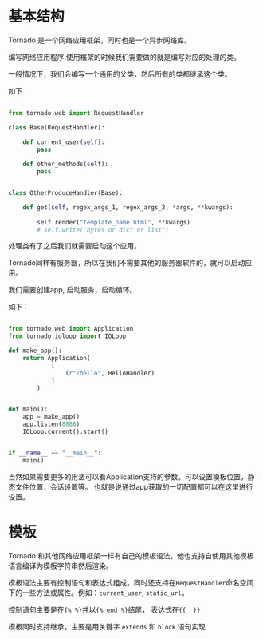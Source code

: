# 基本结构

Tornado 是一个网络应用框架，同时也是一个异步网络库。

编写网络应用程序,使用框架的时候我们需要做的就是编写对应的处理的类。

一般情况下，我们会编写一个通用的父类，然后所有的类都继承这个类。

如下：
```python

from tornado.web import RequestHandler

class Base(RequestHandler):

    def current_user(self):
        pass
    
    def other_methods(self):
        pass


class OtherProduceHandler(Base):

    def get(self, regex_args_1, regex_args_2, *args, **kwargs):
        
        self.render("template_name.html", **kwargs)
        # self.write("bytes or dict or list") 
```

处理类有了之后我们就需要启动这个应用。

Tornado同样有服务器，所以在我们不需要其他的服务器软件的，就可以启动应用。

我们需要创建app, 启动服务，启动循环。

如下：
```python

from tornado.web import Application
from tornado.ioloop import IOLoop

def make_app():
    return Application(
            [
                (r"/hello", HelloHandler)
            ]           
        )


def main():
    app = make_app()
    app.listen(8888)
    IOLoop.current().start()


if __name__ == "__main__":
    main()

```

当然如果需要更多的用法可以看Application支持的参数。可以设置模板位置，静态文件位置，会话设置等。
也就是说通过app获取的一切配置都可以在这里进行设置。

# 模板

Tornado 和其他网络应用框架一样有自己的模板语法。他也支持自使用其他模板语言编译为模板字符串然后渲染。

模板语法主要有控制语句和表达式组成。同时还支持在`RequestHandler`命名空间下的一些方法或属性。例如：`current_user`, `static_url`。

控制语句主要是在`{% %}`并以`{% end %}`结尾， 表达式在`{{  }}`

模板同时支持继承，主要是用关键字 `extends` 和 `block` 语句实现

